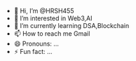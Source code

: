 - 👋 Hi, I’m @HRSH455
- 👀 I’m interested in Web3,AI
- 🌱 I’m currently learning DSA,Blockchain
- 📫 How to reach me Gmail
- 😄 Pronouns: ...
- ⚡ Fun fact: ...

<!---
HRSH455/HRSH455 is a ✨ special ✨ repository because its `README.md` (this file) appears on your GitHub profile.
You can click the Preview link to take a look at your changes.
--->
